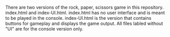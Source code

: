 There are two versions of the rock, paper, scissors game in this repository.
 index.html and index-UI.html. index.html has no user interface and is meant to be played
in the console. index-UI.html is the version that contains buttons for gameplay
and displays the game output. All files labled without "UI" are for the console
version only.
